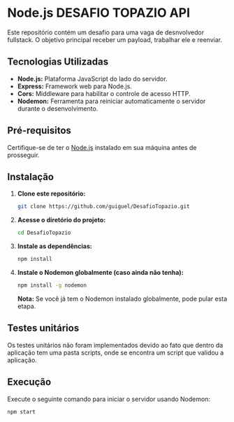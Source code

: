 # Node.js DESAFIO TOPAZIO API

Este repositório contém um desafio para uma vaga de desnvolvedor fullstack. O objetivo principal receber um payload, trabalhar ele e reenviar.

## Tecnologias Utilizadas

- **Node.js:** Plataforma JavaScript do lado do servidor.
- **Express:** Framework web para Node.js.
- **Cors:** Middleware para habilitar o controle de acesso HTTP.
- **Nodemon:** Ferramenta para reiniciar automaticamente o servidor durante o desenvolvimento.

## Pré-requisitos

Certifique-se de ter o [Node.js](https://nodejs.org/) instalado em sua máquina antes de prosseguir.

## Instalação

1. **Clone este repositório:**

    ```bash
    git clone https://github.com/guiguel/DesafioTopazio.git
    ```

2. **Acesse o diretório do projeto:**

    ```bash
    cd DesafioTopazio
    ```

3. **Instale as dependências:**

    ```bash
    npm install
    ```

4. **Instale o Nodemon globalmente (caso ainda não tenha):**

    ```bash
    npm install -g nodemon
    ```

    **Nota:** Se você já tem o Nodemon instalado globalmente, pode pular esta etapa.
## Testes unitários

Os testes unitários não foram implementados devido ao fato que dentro da aplicação tem uma pasta scripts, onde se encontra um script que validou a aplicação.

## Execução

Execute o seguinte comando para iniciar o servidor usando Nodemon:

```bash
npm start
